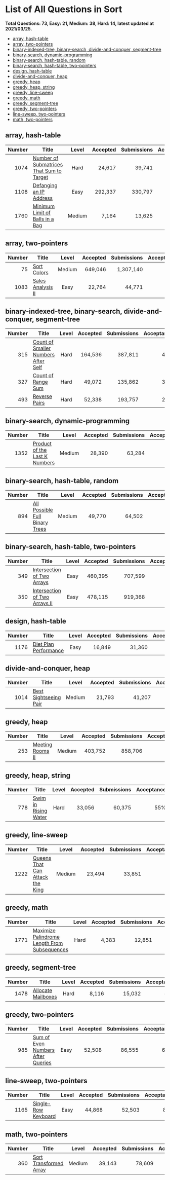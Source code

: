 # List of All Questions in Sort

**Total Questions: 73, Easy: 21, Medium: 38, Hard: 14, latest updated at 2021/03/25.**

- [array, hash-table](#array-hash-table)
- [array, two-pointers](#array-two-pointers)
- [binary-indexed-tree, binary-search, divide-and-conquer, segment-tree](#binary-indexed-tree-binary-search-divide-and-conquer-segment-tree)
- [binary-search, dynamic-programming](#binary-search-dynamic-programming)
- [binary-search, hash-table, random](#binary-search-hash-table-random)
- [binary-search, hash-table, two-pointers](#binary-search-hash-table-two-pointers)
- [design, hash-table](#design-hash-table)
- [divide-and-conquer, heap](#divide-and-conquer-heap)
- [greedy, heap](#greedy-heap)
- [greedy, heap, string](#greedy-heap-string)
- [greedy, line-sweep](#greedy-line-sweep)
- [greedy, math](#greedy-math)
- [greedy, segment-tree](#greedy-segment-tree)
- [greedy, two-pointers](#greedy-two-pointers)
- [line-sweep, two-pointers](#line-sweep-two-pointers)
- [math, two-pointers](#math-two-pointers)

## array, hash-table

|Number|                                                      Title                                                       |Level |Accepted|Submissions|Acceptance|
|-----:|------------------------------------------------------------------------------------------------------------------|:----:|-------:|----------:|---------:|
|  1074|[Number of Submatrices That Sum to Target](https://leetcode.com/problems/number-of-submatrices-that-sum-to-target)| Hard |  24,617|     39,741|       62%|
|  1108|[Defanging an IP Address](https://leetcode.com/problems/defanging-an-ip-address)                                  | Easy | 292,337|    330,797|       88%|
|  1760|[Minimum Limit of Balls in a Bag](https://leetcode.com/problems/minimum-limit-of-balls-in-a-bag)                  |Medium|   7,164|     13,625|       53%|


## array, two-pointers

|Number|                               Title                                |Level |Accepted|Submissions|Acceptance|
|-----:|--------------------------------------------------------------------|:----:|-------:|----------:|---------:|
|    75|[Sort Colors](https://leetcode.com/problems/sort-colors)            |Medium| 649,046|  1,307,140|       50%|
|  1083|[Sales Analysis II](https://leetcode.com/problems/sales-analysis-ii)| Easy |  22,764|     44,771|       51%|


## binary-indexed-tree, binary-search, divide-and-conquer, segment-tree

|Number|                                                 Title                                                  |Level|Accepted|Submissions|Acceptance|
|-----:|--------------------------------------------------------------------------------------------------------|:---:|-------:|----------:|---------:|
|   315|[Count of Smaller Numbers After Self](https://leetcode.com/problems/count-of-smaller-numbers-after-self)|Hard | 164,536|    387,811|       42%|
|   327|[Count of Range Sum](https://leetcode.com/problems/count-of-range-sum)                                  |Hard |  49,072|    135,862|       36%|
|   493|[Reverse Pairs](https://leetcode.com/problems/reverse-pairs)                                            |Hard |  52,338|    193,757|       27%|


## binary-search, dynamic-programming

|Number|                                           Title                                            |Level |Accepted|Submissions|Acceptance|
|-----:|--------------------------------------------------------------------------------------------|:----:|-------:|----------:|---------:|
|  1352|[Product of the Last K Numbers](https://leetcode.com/problems/product-of-the-last-k-numbers)|Medium|  28,390|     63,284|       45%|


## binary-search, hash-table, random

|Number|                                            Title                                             |Level |Accepted|Submissions|Acceptance|
|-----:|----------------------------------------------------------------------------------------------|:----:|-------:|----------:|---------:|
|   894|[All Possible Full Binary Trees](https://leetcode.com/problems/all-possible-full-binary-trees)|Medium|  49,770|     64,502|       77%|


## binary-search, hash-table, two-pointers

|Number|                                           Title                                            |Level|Accepted|Submissions|Acceptance|
|-----:|--------------------------------------------------------------------------------------------|:---:|-------:|----------:|---------:|
|   349|[Intersection of Two Arrays](https://leetcode.com/problems/intersection-of-two-arrays)      |Easy | 460,395|    707,599|       65%|
|   350|[Intersection of Two Arrays II](https://leetcode.com/problems/intersection-of-two-arrays-ii)|Easy | 478,115|    919,368|       52%|


## design, hash-table

|Number|                                   Title                                    |Level|Accepted|Submissions|Acceptance|
|-----:|----------------------------------------------------------------------------|:---:|-------:|----------:|---------:|
|  1176|[Diet Plan Performance](https://leetcode.com/problems/diet-plan-performance)|Easy |  16,849|     31,360|       54%|


## divide-and-conquer, heap

|Number|                                   Title                                    |Level |Accepted|Submissions|Acceptance|
|-----:|----------------------------------------------------------------------------|:----:|-------:|----------:|---------:|
|  1014|[Best Sightseeing Pair](https://leetcode.com/problems/best-sightseeing-pair)|Medium|  21,793|     41,207|       53%|


## greedy, heap

|Number|                              Title                               |Level |Accepted|Submissions|Acceptance|
|-----:|------------------------------------------------------------------|:----:|-------:|----------:|---------:|
|   253|[Meeting Rooms II](https://leetcode.com/problems/meeting-rooms-ii)|Medium| 403,752|    858,706|       47%|


## greedy, heap, string

|Number|                                  Title                                   |Level|Accepted|Submissions|Acceptance|
|-----:|--------------------------------------------------------------------------|:---:|-------:|----------:|---------:|
|   778|[Swim in Rising Water](https://leetcode.com/problems/swim-in-rising-water)|Hard |  33,056|     60,375|       55%|


## greedy, line-sweep

|Number|                                             Title                                              |Level |Accepted|Submissions|Acceptance|
|-----:|------------------------------------------------------------------------------------------------|:----:|-------:|----------:|---------:|
|  1222|[Queens That Can Attack the King](https://leetcode.com/problems/queens-that-can-attack-the-king)|Medium|  23,494|     33,851|       69%|


## greedy, math

|Number|                                                          Title                                                           |Level|Accepted|Submissions|Acceptance|
|-----:|--------------------------------------------------------------------------------------------------------------------------|:---:|-------:|----------:|---------:|
|  1771|[Maximize Palindrome Length From Subsequences](https://leetcode.com/problems/maximize-palindrome-length-from-subsequences)|Hard |   4,383|     12,851|       34%|


## greedy, segment-tree

|Number|                                Title                                 |Level|Accepted|Submissions|Acceptance|
|-----:|----------------------------------------------------------------------|:---:|-------:|----------:|---------:|
|  1478|[Allocate Mailboxes](https://leetcode.com/problems/allocate-mailboxes)|Hard |   8,116|     15,032|       54%|


## greedy, two-pointers

|Number|                                               Title                                                |Level|Accepted|Submissions|Acceptance|
|-----:|----------------------------------------------------------------------------------------------------|:---:|-------:|----------:|---------:|
|   985|[Sum of Even Numbers After Queries](https://leetcode.com/problems/sum-of-even-numbers-after-queries)|Easy |  52,508|     86,555|       61%|


## line-sweep, two-pointers

|Number|                                 Title                                  |Level|Accepted|Submissions|Acceptance|
|-----:|------------------------------------------------------------------------|:---:|-------:|----------:|---------:|
|  1165|[Single-Row Keyboard](https://leetcode.com/problems/single-row-keyboard)|Easy |  44,868|     52,503|       85%|


## math, two-pointers

|Number|                                    Title                                     |Level |Accepted|Submissions|Acceptance|
|-----:|------------------------------------------------------------------------------|:----:|-------:|----------:|---------:|
|   360|[Sort Transformed Array](https://leetcode.com/problems/sort-transformed-array)|Medium|  39,143|     78,609|       50%|


